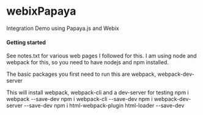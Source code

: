 # webixPapaya
Integration Demo using Papaya.js and Webix


#### Getting started

See notes.txt for various web pages I followed for this.  I am using node and webpack
for this, so you need to have nodejs and npm installed.

The basic packages you first need to run this are webpack, webpack-dev-server

This will install webpack, webpack-cli and a dev-server for testing
    npm i webpack --save-dev
    npm i webpack-cli --save-dev
    npm i webpack-dev-server --save-dev
    npm i html-webpack-plugin html-loader --save-dev